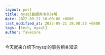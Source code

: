 ```yaml
---
layout: post
title: mysql数据库事务详解
date: 2022-09-21 16:00:00 +0800
last_modified_at: 2022-09-21 18:08:25 +0800
tags: [tech, mysql]
author: fakecore
---
```


今天就来介绍下mysql的事务相关知识
